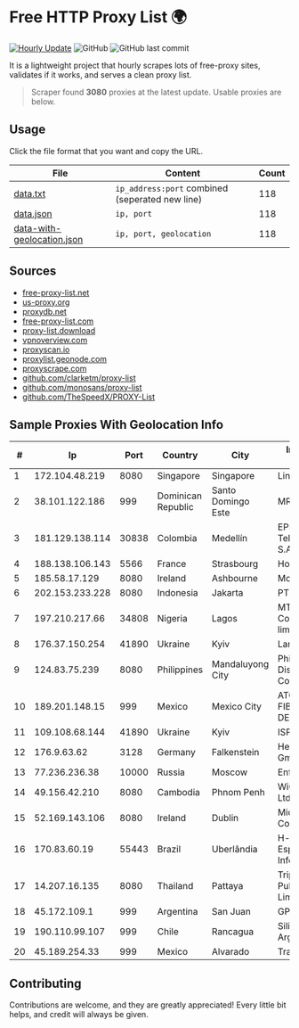 
# Free HTTP Proxy List 🌍

[![Hourly Update](https://github.com/mertguvencli/http-proxy-list/actions/workflows/main.yml/badge.svg?branch=main)](https://github.com/mertguvencli/http-proxy-list/actions/workflows/main.yml)
![GitHub](https://img.shields.io/github/license/mertguvencli/http-proxy-list)
![GitHub last commit](https://img.shields.io/github/last-commit/mertguvencli/http-proxy-list)

It is a lightweight project that hourly scrapes lots of free-proxy sites, validates if it works, and serves a clean proxy list.


> Scraper found **3080** proxies at the latest update. Usable proxies are below.

## Usage

Click the file format that you want and copy the URL.


|File|Content|Count|
|----|-------|-----|
|[data.txt](https://raw.githubusercontent.com/mertguvencli/http-proxy-list/main/proxy-list/data.txt)|`ip_address:port` combined (seperated new line)|118|
|[data.json](https://raw.githubusercontent.com/mertguvencli/http-proxy-list/main/proxy-list/data.json)|`ip, port`|118|
|[data-with-geolocation.json](https://raw.githubusercontent.com/mertguvencli/http-proxy-list/main/proxy-list/data-with-geolocation.json)|`ip, port, geolocation`|118|

## Sources

* [free-proxy-list.net](https://free-proxy-list.net)
* [us-proxy.org](https://www.us-proxy.org)
* [proxydb.net](http://proxydb.net)
* [free-proxy-list.com](https://free-proxy-list.com/?page=&port=&type%5B%5D=http&type%5B%5D=https&up_time=0&search=Search)
* [proxy-list.download](https://www.proxy-list.download/HTTP)
* [vpnoverview.com](https://vpnoverview.com/privacy/anonymous-browsing/free-proxy-servers)
* [proxyscan.io](https://www.proxyscan.io)
* [proxylist.geonode.com](https://proxylist.geonode.com/api/proxy-list?limit=300&page=1&sort_by=lastChecked&sort_type=desc&protocols=http,https)
* [proxyscrape.com](https://api.proxyscrape.com/v2/?request=displayproxies&protocol=http&timeout=10000&country=all&ssl=all&anonymity=all)
* [github.com/clarketm/proxy-list](https://raw.githubusercontent.com/clarketm/proxy-list/master/proxy-list-raw.txt)
* [github.com/monosans/proxy-list](https://raw.githubusercontent.com/monosans/proxy-list/main/proxies/http.txt)
* [github.com/TheSpeedX/PROXY-List](https://raw.githubusercontent.com/TheSpeedX/PROXY-List/master/http.txt)


## Sample Proxies With Geolocation Info

|#|Ip|Port|Country|City|Internet Service Provider|
|-|--|----|-------|----|-------------------------|
|1|172.104.48.219|8080|Singapore|Singapore|Linode, LLC|
|2|38.101.122.186|999|Dominican Republic|Santo Domingo Este|MR Networking, SRL|
|3|181.129.138.114|30838|Colombia|Medellín|EPM Telecomunicaciones S.A. E.S.P.|
|4|188.138.106.143|5566|France|Strasbourg|Host Europe GmbH|
|5|185.58.17.129|8080|Ireland|Ashbourne|Model Telecom Ltd|
|6|202.153.233.228|8080|Indonesia|Jakarta|PT IndoInternet|
|7|197.210.217.66|34808|Nigeria|Lagos|MTN NIGERIA Communication limited|
|8|176.37.150.254|41890|Ukraine|Kyiv|Lanet Network|
|9|124.83.75.239|8080|Philippines|Mandaluyong City|Philippine Long Distance Telephone Co.|
|10|189.201.148.15|999|Mexico|Mexico City|ATC HOLDING FIBRA MEXICO, S. DE R.L. DE C.V.|
|11|109.108.68.144|41890|Ukraine|Kyiv|ISP KievNet|
|12|176.9.63.62|3128|Germany|Falkenstein|Hetzner Online GmbH|
|13|77.236.236.38|10000|Russia|Moscow|Enforta-MSK|
|14|49.156.42.210|8080|Cambodia|Phnom Penh|WiCAM Corporation Ltd|
|15|52.169.143.106|8080|Ireland|Dublin|Microsoft Corporation|
|16|170.83.60.19|55443|Brazil|Uberlândia|H-micro Assistencia Especializade EM Inform Ldta|
|17|14.207.16.135|8080|Thailand|Pattaya|Triple T Broadband Public Company Limited|
|18|45.172.109.1|999|Argentina|San Juan|GPS SANJUAN SRL.|
|19|190.110.99.107|999|Chile|Rancagua|Silica Networks Argentina S.A.|
|20|45.189.254.33|999|Mexico|Alvarado|Tracered SA De CV|



## Contributing

Contributions are welcome, and they are greatly appreciated! Every
little bit helps, and credit will always be given.


